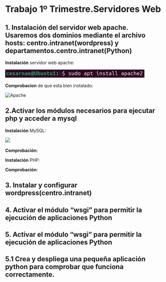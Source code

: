 # Trabajo 1º Trimestre.Servidores Web
## 1. Instalación del servidor web apache. Usaremos dos dominios mediante el archivo hosts: centro.intranet(wordpress) y departamentos.centro.intranet(Python)

**Instalación** servidor web apache:

 ![Apache](Imagenes/Cap2.PNG)

**Comprobacion** de que esta bien instalado:

 ![Apache](Imagenes/Cap5.PNG)

## 2.Activar los módulos necesarios para ejecutar php y acceder a mysql

**Instalación** MySQL:

 ![](Imagenes/Cap5.PNG)

**Comprobación**:

**Instalación** PHP:

**Comprobación**:

## 3. Instalar y configurar wordpress(centro.intranet)

## 4. Activar el módulo “wsgi” para permitir la ejecución de aplicaciones Python

## 5. Activar el módulo “wsgi” para permitir la ejecución de aplicaciones Python
## 5.1 Crea y despliega una pequeña aplicación python para comprobar que funciona correctamente.

